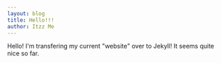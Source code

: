 ```yaml
---
layout: blog
title: Hello!!!
author: Itzz Me
---
```


Hello! I'm transfering my current "website" over to Jekyll! It seems quite nice so far.
